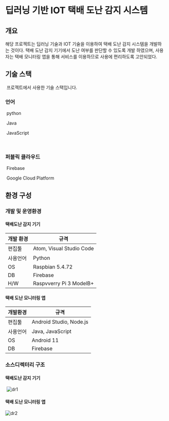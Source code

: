 # 딥러닝 기반 IOT 택배 도난 감지 시스템

## 개요 

 해당 프로젝트는 딥러닝 기술과 IOT 기술을 이용하여 택배 도난 감지 시스템을 개발하는 것이다. 택배 도난 감지 기기에서 도난 여부를 판단할 수 있도록 개발 하였으며, 사용자는 택배 모니터링 앱을 통해 서비스를 이용하므로 사용에 편리하도록 고안되었다.



## 기술 스택

​	프로젝트에서 사용한 기술 스택입니다.

### 	언어

​		python

​		Java

​		JavaScript

​	

### 	퍼블릭 클라우드

​		Firebase

​		Google Cloud Platform



## 환경 구성

### 	개발 및 운영환경

#### 		택배도난 감지 기기

| 개발 환경 | 규격                     |
| --------- | ------------------------ |
| 편집툴    | Atom, Visual Studio Code |
| 사용언어  | Python                   |
| OS        | Raspbian 5.4.72          |
| DB        | Firebase                 |
| H/W       | Raspvverry Pi 3 ModelB+  |

#### 		택배 도난 모니터링 앱

| 개발환경 | 규격                    |
| -------- | ----------------------- |
| 편집툴   | Android Studio, Node.js |
| 사용언어 | Java, JavaScript        |
| OS       | Android 11              |
| DB       | Firebase                |



### 	소스디렉터리 구조

#### 		택배도난 감지 기기

​    ![dr1](C:\Users\tla97\Desktop\HARE\Pot\1.도난감지기기\dr1.jpg)

#### 		택배 도난 모니터링 앱

![dr2](C:\Users\tla97\Desktop\HARE\Pot\1.도난감지기기\dr2.jpg)

